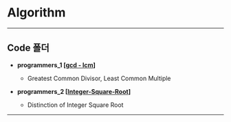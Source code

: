 # Algorithm
----------------------------------------------
## Code 폴더

* __programmers_1 [[gcd - lcm](https://programmers.co.kr/learn/courses/30/lessons/12940)]__

  * Greatest Common Divisor, Least Common Multiple
  
* __programmers_2 [[Integer-Square-Root](https://programmers.co.kr/learn/courses/30/lessons/12934)]__

  * Distinction of Integer Square Root
--------------------------------------------------
